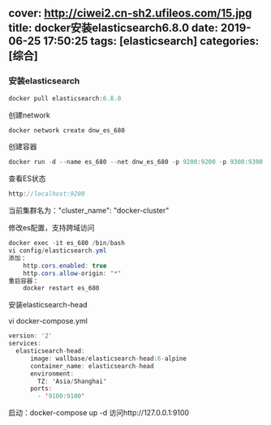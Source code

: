 cover: http://ciwei2.cn-sh2.ufileos.com/15.jpg
title: docker安装elasticsearch6.8.0
date: 2019-06-25 17:50:25
tags: [elasticsearch]
categories: [综合]
---
### 安装elasticsearch

```java
docker pull elasticsearch:6.8.0
```

<!--more-->

创建network

```java
docker network create dnw_es_680
```

创建容器

```java
docker run -d --name es_680 --net dnw_es_680 -p 9200:9200 -p 9300:9300 -e "discovery.type=single-node" elasticsearch:6.8.0
```

查看ES状态

```java
http://localhost:9200
```

当前集群名为："cluster_name": "docker-cluster"

修改es配置，支持跨域访问

```java
docker exec -it es_680 /bin/bash
vi config/elasticsearch.yml
添加：
	http.cors.enabled: true
	http.cors.allow-origin: "*"
重启容器：
	docker restart es_680
```

安装elasticsearch-head

vi docker-compose.yml

```java
version: '2'
services:
  elasticsearch-head:
      image: wallbase/elasticsearch-head:6-alpine
      container_name: elasticsearch-head
      environment:
        TZ: 'Asia/Shanghai'
      ports:
        - '9100:9100'
```

启动：docker-compose up -d 访问http://127.0.0.1:9100